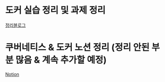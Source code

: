 # 도커 실습 정리 및 과제 정리
[정리블로그](https://suminn0.tistory.com/category/Cloud/Docker)

# 쿠버네티스 & 도커 노션 정리 (정리 안된 부분 많음 & 계속 추가할 예정)
[Notion](https://steep-period-a33.notion.site/aee6d0a9132548128c1a6aa60a749b9c)
